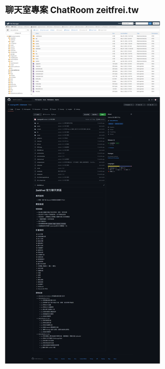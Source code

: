 # 聊天室專案 ChatRoom zeitfrei.tw
![網站目錄](screenshot-zeitfrei.tw_2083-2022.07.01-01_59_57.png "網站目錄")
![私人專案目錄](screenshot-github.com-2022.07.01-02_00_43.png "私人專案目錄")
